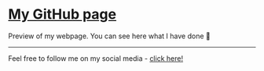<h1><a href="https://jacobnicked.github.io">My GitHub page</a></h1>
<p>Preview of my webpage. You can see here what I have done 🤪</p>
<hr>
<p>Feel free to follow me on my social media - <a href="https://linktr.ee/jacobnicked/">click here!</a></p>
<!--<p>You can support me here - </p>-->
